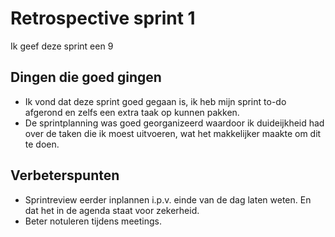 # Retrospective sprint 1

Ik geef deze sprint een 9
## Dingen die goed gingen
* Ik vond dat deze sprint goed gegaan is, ik heb mijn sprint to-do afgerond en zelfs een extra taak op kunnen pakken.
* De sprintplanning was goed georganizeerd waardoor ik duideijkheid had over de taken die ik moest uitvoeren, wat het makkelijker maakte om dit te doen.

## Verbeterspunten
* Sprintreview eerder inplannen i.p.v. einde van de dag laten weten. En dat het in de agenda staat voor zekerheid.
* Beter notuleren tijdens meetings.
